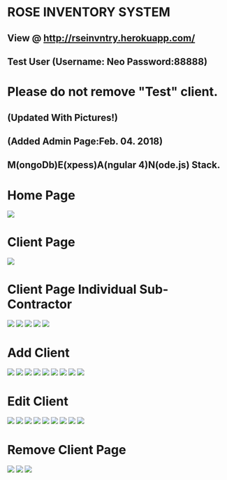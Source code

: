 # ROSE INVENTORY SYSTEM 

## View @ http://rseinvntry.herokuapp.com/ 
## Test User (Username: Neo Password:88888)
# Please do not remove "Test" client.
## (Updated With Pictures!)

## (Added Admin Page:Feb. 04. 2018)

## M(ongoDb)E(xpess)A(ngular 4)N(ode.js) Stack.


# Home Page
<img src ="https://github.com/ohrha/ROSE/blob/master/src/assets/img/Home%20Page.jpg">

# Client Page
<img src ="https://github.com/ohrha/ROSE/blob/master/src/assets/img/Client List.jpg">

# Client Page Individual Sub-Contractor
<img src ="https://github.com/ohrha/ROSE/blob/master/src/assets/img/Client Page Individual.jpg">

<img src ="https://github.com/ohrha/ROSE/blob/master/src/assets/img/Client Page Individual Inventory Expenditure Chart.jpg">

<img src ="https://github.com/ohrha/ROSE/blob/master/src/assets/img/Client Page Individual Inventory.jpg">

<img src ="https://github.com/ohrha/ROSE/blob/master/src/assets/img/Client Page Individual Inventory Item Top.jpg">

<img src ="https://github.com/ohrha/ROSE/blob/master/src/assets/img/Client Page Individual Inventory Item Bottom.jpg">

# Add Client
<img src ="https://github.com/ohrha/ROSE/blob/master/src/assets/img/Add Client Ready.jpg">

<img src ="https://github.com/ohrha/ROSE/blob/master/src/assets/img/Add Client Add Location.jpg">

<img src ="https://github.com/ohrha/ROSE/blob/master/src/assets/img/Add Client Remove Location.jpg">

<img src ="https://github.com/ohrha/ROSE/blob/master/src/assets/img/Add Client Add Store Number.jpg">

<img src ="https://github.com/ohrha/ROSE/blob/master/src/assets/img/Add Client Add Store Number.jpg">

<img src ="https://github.com/ohrha/ROSE/blob/master/src/assets/img/Add Client Load Sub-Contractor.jpg">

<img src ="https://github.com/ohrha/ROSE/blob/master/src/assets/img/Add Client Sub-Contractor Loaded.jpg">

<img src ="https://github.com/ohrha/ROSE/blob/master/src/assets/img/Add Client Submit Client Are You Sure-.jpg">

<img src ="https://github.com/ohrha/ROSE/blob/master/src/assets/img/Add Client Success.jpg">

# Edit Client
<img src ="https://github.com/ohrha/ROSE/blob/master/src/assets/img/Edit Client.jpg">

<img src ="https://github.com/ohrha/ROSE/blob/master/src/assets/img/Edit Client Add New Sub-Contractor Form.jpg">

<img src ="https://github.com/ohrha/ROSE/blob/master/src/assets/img/Edit Client Add New Sub-Contractor Ready.jpg">

<img src ="https://github.com/ohrha/ROSE/blob/master/src/assets/img/Edit Client Add New Sub-Contractor Ready Success.jpg">

<img src ="https://github.com/ohrha/ROSE/blob/master/src/assets/img/Edit Client Edit Sub-Contractor Page.jpg">

<img src ="https://github.com/ohrha/ROSE/blob/master/src/assets/img/Edit Client Edit Sub-Contractor Individual.jpg">


<img src ="https://github.com/ohrha/ROSE/blob/master/src/assets/img/Edit Client Edit Sub-Contractor Remove Individual.jpg">

<img src ="https://github.com/ohrha/ROSE/blob/master/src/assets/img/Edit Client Edit-Sub-Contractor Remove Are You Sure-.jpg">


<img src ="https://github.com/ohrha/ROSE/blob/master/src/assets/img/Edit Client Edit-Sub-Contractor Remove Success.jpg">


# Remove Client Page
<img src ="https://github.com/ohrha/ROSE/blob/master/src/assets/img/Remove Client.jpg">



<img src ="https://github.com/ohrha/ROSE/blob/master/src/assets/img/Remove Client Are You Sure-.jpg">



<img src ="https://github.com/ohrha/ROSE/blob/master/src/assets/img/Remove Client Success.jpg">


